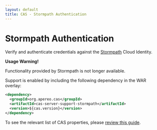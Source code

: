 ```yaml
---
layout: default
title: CAS - Stormpath Authentication
---
```


# Stormpath Authentication

Verify and authenticate credentials against the [Stormpath](https://stormpath.com/) Cloud Identity.

<div class="alert alert-warning"><strong>Usage Warning!</strong><p>Functionality provided by Stormpath is not longer available.</p></div>

Support is enabled by including the following dependency in the WAR overlay:

```xml
<dependency>
  <groupId>org.apereo.cas</groupId>
  <artifactId>cas-server-support-stormpath</artifactId>
  <version>${cas.version}</version>
</dependency>
```

To see the relevant list of CAS properties, please [review this guide](Configuration-Properties.html#stormpath-authentication).

